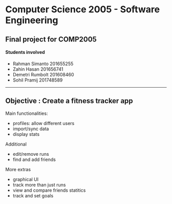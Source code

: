 # Computer Science 2005 - Software Engineering

## Final project for COMP2005

#### Students involved
- Rahman Simanto 201655255
- Zahin Hasan 201656741
- Demetri Rumbolt 201608460
- Sohil Pramij 201748589

***

## Objective : Create a fitness tracker app
Main functionalities: 
- profiles: allow different users
- import/sync data
- display stats

Additional
- edit/remove runs
- find and add friends

More extras
- graphical UI
- track more than just runs
- view and compare friends statitics
- track and set goals
